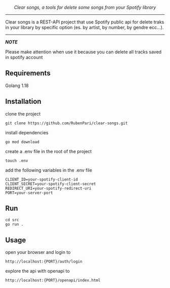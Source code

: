 <p align="center">
    <em>Clear songs, a tools for delete some songs from your Spotify library</em>
</p>

---

Clear songs is a REST-API project that use Spotify public api for delete traks in your library by specific option (es. by artist, by number, by gendre ecc...).

---

***NOTE***

Please make attention when use it because you can delete all tracks saved in spotify account

## Requirements

Golang 1.18

## Installation

<div class="termy">

clone the project

```console
git clone https://github.com/RubenPari/clear-songs.git
```

</div>

<div class="termy">

install dependencies

```console
go mod download
```

</div>

<div class="termy">
create a .env file in the root of the project

```console
touch .env
```

</div>

<div class="termy">

add the following variables in the .env file

```console
CLIENT_ID=your-spotify-client-id
CLIENT_SECRET=your-spotify-client-secret
REDIRECT_URI=your-spotify-redirect-uri
PORT=your-server-port
```

</div>

## Run

<div class="termy">

```console
cd src
go run .
```

</div>

## Usage

<div class="termy">

open your browser and login to

```console
http://localhost:{PORT}/auth/login
```

explore the api with openapi to

```console
http://localhost:{PORT}/openapi/index.html
```

</div>
